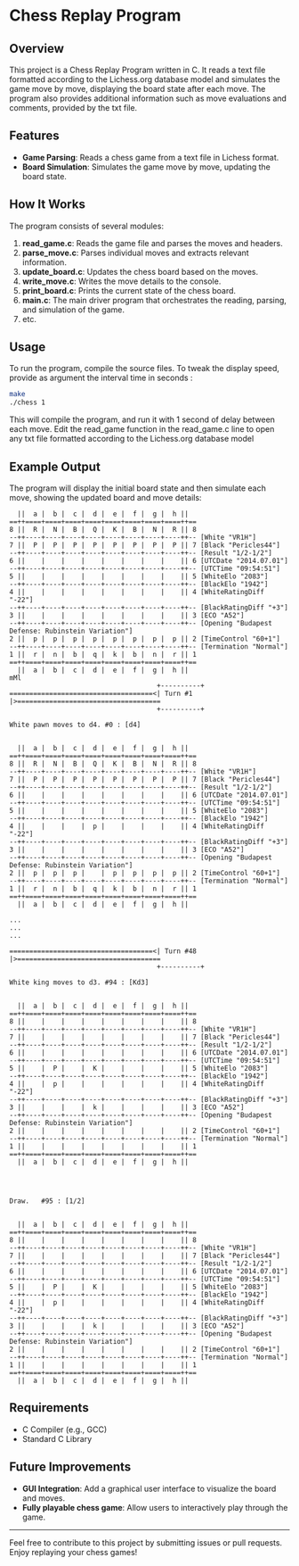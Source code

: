# Chess Replay Program

## Overview

This project is a Chess Replay Program written in C. It reads a text file formatted according to the Lichess.org database model and simulates the game move by move, displaying the board state after each move. The program also provides additional information such as move evaluations and comments, provided by the txt file.

## Features

- **Game Parsing**: Reads a chess game from a text file in Lichess format.
- **Board Simulation**: Simulates the game move by move, updating the board state.

## How It Works

The program consists of several modules:

1. **read_game.c**: Reads the game file and parses the moves and headers.
2. **parse_move.c**: Parses individual moves and extracts relevant information.
3. **update_board.c**: Updates the chess board based on the moves.
4. **write_move.c**: Writes the move details to the console.
5. **print_board.c**: Prints the current state of the chess board.
6. **main.c**: The main driver program that orchestrates the reading, parsing, and simulation of the game.
7. etc.

## Usage

To run the program, compile the source files. 
To tweak the display speed, provide as argument the interval time in seconds : 

```bash
make
./chess 1
```
This will compile the program, and run it with 1 second of delay between each move.
Edit the read_game function in the read_game.c line to open any txt file formatted according to the Lichess.org database model

## Example Output

The program will display the initial board state and then simulate each move, showing the updated board and move details:

```
  ||  a |  b |  c |  d |  e |  f |  g |  h ||
==++====+====+====+====+====+====+====+====++==
8 ||  R |  N |  B |  Q |  K |  B |  N |  R || 8	
--++----+----+----+----+----+----+----+----++--	[White "VR1H"]
7 ||  P |  P |  P |  P |  P |  P |  P |  P || 7	[Black "Pericles44"]
--++----+----+----+----+----+----+----+----++--	[Result "1/2-1/2"]
6 ||    |    |    |    |    |    |    |    || 6	[UTCDate "2014.07.01"]
--++----+----+----+----+----+----+----+----++--	[UTCTime "09:54:51"]
5 ||    |    |    |    |    |    |    |    || 5	[WhiteElo "2083"]
--++----+----+----+----+----+----+----+----++--	[BlackElo "1942"]
4 ||    |    |    |    |    |    |    |    || 4	[WhiteRatingDiff "-22"]
--++----+----+----+----+----+----+----+----++--	[BlackRatingDiff "+3"]
3 ||    |    |    |    |    |    |    |    || 3	[ECO "A52"]
--++----+----+----+----+----+----+----+----++--	[Opening "Budapest Defense: Rubinstein Variation"]
2 ||  p |  p |  p |  p |  p |  p |  p |  p || 2	[TimeControl "60+1"]
--++----+----+----+----+----+----+----+----++--	[Termination "Normal"]
1 ||  r |  n |  b |  q |  k |  b |  n |  r || 1	
==++====+====+====+====+====+====+====+====++==	
  ||  a |  b |  c |  d |  e |  f |  g |  h ||
mMl
                                     +----------+
====================================<| Turn #1 |>====================================
                                     +----------+

White pawn moves to d4.	#0 : [d4]
	

  ||  a |  b |  c |  d |  e |  f |  g |  h ||
==++====+====+====+====+====+====+====+====++==
8 ||  R |  N |  B |  Q |  K |  B |  N |  R || 8	
--++----+----+----+----+----+----+----+----++--	[White "VR1H"]
7 ||  P |  P |  P |  P |  P |  P |  P |  P || 7	[Black "Pericles44"]
--++----+----+----+----+----+----+----+----++--	[Result "1/2-1/2"]
6 ||    |    |    |    |    |    |    |    || 6	[UTCDate "2014.07.01"]
--++----+----+----+----+----+----+----+----++--	[UTCTime "09:54:51"]
5 ||    |    |    |    |    |    |    |    || 5	[WhiteElo "2083"]
--++----+----+----+----+----+----+----+----++--	[BlackElo "1942"]
4 ||    |    |    |  p |    |    |    |    || 4	[WhiteRatingDiff "-22"]
--++----+----+----+----+----+----+----+----++--	[BlackRatingDiff "+3"]
3 ||    |    |    |    |    |    |    |    || 3	[ECO "A52"]
--++----+----+----+----+----+----+----+----++--	[Opening "Budapest Defense: Rubinstein Variation"]
2 ||  p |  p |  p |    |  p |  p |  p |  p || 2	[TimeControl "60+1"]
--++----+----+----+----+----+----+----+----++--	[Termination "Normal"]
1 ||  r |  n |  b |  q |  k |  b |  n |  r || 1	
==++====+====+====+====+====+====+====+====++==	
  ||  a |  b |  c |  d |  e |  f |  g |  h ||

...
...
...

====================================<| Turn #48 |>====================================
                                     +----------+

White king moves to d3.	#94 : [Kd3]
	

  ||  a |  b |  c |  d |  e |  f |  g |  h ||
==++====+====+====+====+====+====+====+====++==
8 ||    |    |    |    |    |    |    |    || 8	
--++----+----+----+----+----+----+----+----++--	[White "VR1H"]
7 ||    |    |    |    |    |    |    |    || 7	[Black "Pericles44"]
--++----+----+----+----+----+----+----+----++--	[Result "1/2-1/2"]
6 ||    |    |    |    |    |    |    |    || 6	[UTCDate "2014.07.01"]
--++----+----+----+----+----+----+----+----++--	[UTCTime "09:54:51"]
5 ||    |  P |    |  K |    |    |    |    || 5	[WhiteElo "2083"]
--++----+----+----+----+----+----+----+----++--	[BlackElo "1942"]
4 ||    |  p |    |    |    |    |    |    || 4	[WhiteRatingDiff "-22"]
--++----+----+----+----+----+----+----+----++--	[BlackRatingDiff "+3"]
3 ||    |    |    |  k |    |    |    |    || 3	[ECO "A52"]
--++----+----+----+----+----+----+----+----++--	[Opening "Budapest Defense: Rubinstein Variation"]
2 ||    |    |    |    |    |    |    |    || 2	[TimeControl "60+1"]
--++----+----+----+----+----+----+----+----++--	[Termination "Normal"]
1 ||    |    |    |    |    |    |    |    || 1	
==++====+====+====+====+====+====+====+====++==	
  ||  a |  b |  c |  d |  e |  f |  g |  h ||




Draw.	#95 : [1/2]
	

  ||  a |  b |  c |  d |  e |  f |  g |  h ||
==++====+====+====+====+====+====+====+====++==
8 ||    |    |    |    |    |    |    |    || 8	
--++----+----+----+----+----+----+----+----++--	[White "VR1H"]
7 ||    |    |    |    |    |    |    |    || 7	[Black "Pericles44"]
--++----+----+----+----+----+----+----+----++--	[Result "1/2-1/2"]
6 ||    |    |    |    |    |    |    |    || 6	[UTCDate "2014.07.01"]
--++----+----+----+----+----+----+----+----++--	[UTCTime "09:54:51"]
5 ||    |  P |    |  K |    |    |    |    || 5	[WhiteElo "2083"]
--++----+----+----+----+----+----+----+----++--	[BlackElo "1942"]
4 ||    |  p |    |    |    |    |    |    || 4	[WhiteRatingDiff "-22"]
--++----+----+----+----+----+----+----+----++--	[BlackRatingDiff "+3"]
3 ||    |    |    |  k |    |    |    |    || 3	[ECO "A52"]
--++----+----+----+----+----+----+----+----++--	[Opening "Budapest Defense: Rubinstein Variation"]
2 ||    |    |    |    |    |    |    |    || 2	[TimeControl "60+1"]
--++----+----+----+----+----+----+----+----++--	[Termination "Normal"]
1 ||    |    |    |    |    |    |    |    || 1	
==++====+====+====+====+====+====+====+====++==	
  ||  a |  b |  c |  d |  e |  f |  g |  h ||

```

## Requirements

- C Compiler (e.g., GCC)
- Standard C Library

## Future Improvements

- **GUI Integration**: Add a graphical user interface to visualize the board and moves.
- **Fully playable chess game**: Allow users to interactively play through the game.

---

Feel free to contribute to this project by submitting issues or pull requests. Enjoy replaying your chess games!
